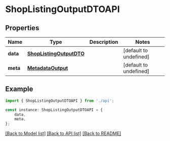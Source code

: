 # ShopListingOutputDTOAPI


## Properties

Name | Type | Description | Notes
------------ | ------------- | ------------- | -------------
**data** | [**ShopListingOutputDTO**](ShopListingOutputDTO.md) |  | [default to undefined]
**meta** | [**MetadataOutput**](MetadataOutput.md) |  | [default to undefined]

## Example

```typescript
import { ShopListingOutputDTOAPI } from './api';

const instance: ShopListingOutputDTOAPI = {
    data,
    meta,
};
```

[[Back to Model list]](../README.md#documentation-for-models) [[Back to API list]](../README.md#documentation-for-api-endpoints) [[Back to README]](../README.md)

